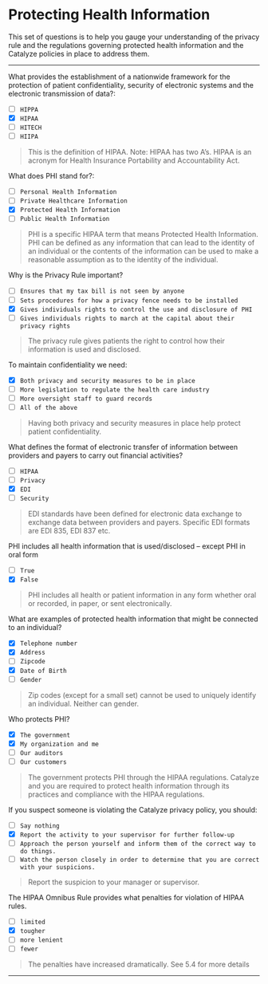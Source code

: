 # Protecting Health Information

This set of questions is to help you gauge your understanding of the privacy rule and the regulations governing protected health information and the Catalyze policies in place to address them.

---

What provides the establishment of a nationwide framework for the protection of patient confidentiality, security of electronic systems and the electronic transmission of data?:
- [ ] `HIPPA`
- [x] `HIPAA`
- [ ] `HITECH`
- [ ] `HIIPA`

> This is the definition of HIPAA.  Note: HIPAA has two A’s.  HIPAA is an acronym for Health Insurance Portability and Accountability Act.



What does PHI stand for?:
- [ ] `Personal Health Information`
- [ ] `Private Healthcare Information`
- [x] `Protected Health Information`
- [ ] `Public Health Information`

> PHI is a specific HIPAA term that means Protected Health Information.  PHI can be defined as any information that can lead to the identity of an individual or the contents of the information can be used to make a reasonable assumption as to the identity of the individual.



Why is the Privacy Rule important?
- [ ] `Ensures that my tax bill is not seen by anyone`
- [ ] `Sets procedures for how a privacy fence needs to be installed`
- [x] `Gives individuals rights to control the use and disclosure of PHI`
- [ ] `Gives individuals rights to march at the capital about their privacy rights`

> The privacy rule gives patients the right to control how their information is used and disclosed.



To maintain confidentiality we need:
- [x] `Both privacy and security measures to be in place`
- [ ] `More legislation to regulate the health care industry`
- [ ] `More oversight staff to guard records`
- [ ] `All of the above`

> Having both privacy and security measures in place help protect patient confidentiality.



What defines the format of electronic transfer of information between providers and payers to carry out financial activities?
- [ ] `HIPAA`
- [ ] `Privacy`
- [x] `EDI`
- [ ] `Security`

> EDI standards have been defined for electronic data exchange to exchange data between providers and payers. Specific EDI formats are EDI 835, EDI 837 etc.



PHI includes all health information that is used/disclosed – except PHI in oral form
- [ ] `True`
- [x] `False`

> PHI includes all health or patient information in any form whether oral or recorded, in paper, or sent electronically.


What are examples of protected health information that might be connected to an individual?
- [x] `Telephone number`
- [x] `Address`
- [ ] `Zipcode`
- [x] `Date of Birth`
- [ ] `Gender`

> Zip codes (except for a small set) cannot be used to uniquely identify an individual. Neither can gender.

Who protects PHI?
- [x] `The government`
- [x] `My organization and me`
- [ ] `Our auditors`
- [ ] `Our customers`

> The government protects PHI through the HIPAA regulations. Catalyze and you are required to protect health information through its practices and compliance with the HIPAA regulations.


If you suspect someone is violating the Catalyze privacy policy, you should:
- [ ] `Say nothing`
- [x] `Report the activity to your supervisor for further follow-up`
- [ ] `Approach the person yourself and inform them of the correct way to do things.`
- [ ] `Watch the person closely in order to determine that you are correct with your suspicions.`

> Report the suspicion to your manager or supervisor.

The HIPAA Omnibus Rule provides what penalties for violation of HIPAA rules.
- [ ] `limited`
- [x] `tougher`
- [ ] `more lenient`
- [ ] `fewer`

> The penalties have increased dramatically. See 5.4 for more details

----
